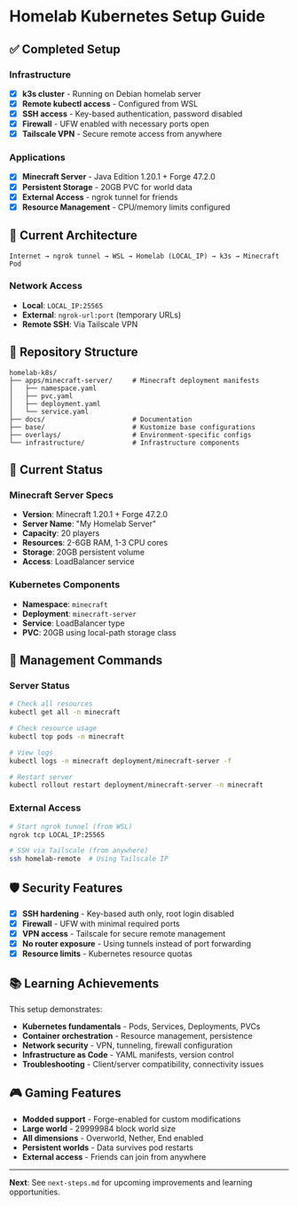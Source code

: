 # Homelab Kubernetes Setup Guide

## ✅ Completed Setup

### Infrastructure
- [x] **k3s cluster** - Running on Debian homelab server
- [x] **Remote kubectl access** - Configured from WSL
- [x] **SSH access** - Key-based authentication, password disabled
- [x] **Firewall** - UFW enabled with necessary ports open
- [x] **Tailscale VPN** - Secure remote access from anywhere

### Applications
- [x] **Minecraft Server** - Java Edition 1.20.1 + Forge 47.2.0
- [x] **Persistent Storage** - 20GB PVC for world data
- [x] **External Access** - ngrok tunnel for friends
- [x] **Resource Management** - CPU/memory limits configured

## 🚀 Current Architecture

```
Internet → ngrok tunnel → WSL → Homelab (LOCAL_IP) → k3s → Minecraft Pod
```

### Network Access
- **Local**: `LOCAL_IP:25565`
- **External**: `ngrok-url:port` (temporary URLs)
- **Remote SSH**: Via Tailscale VPN

## 📁 Repository Structure

```
homelab-k8s/
├── apps/minecraft-server/     # Minecraft deployment manifests
│   ├── namespace.yaml
│   ├── pvc.yaml
│   ├── deployment.yaml
│   └── service.yaml
├── docs/                      # Documentation
├── base/                      # Kustomize base configurations
├── overlays/                  # Environment-specific configs
└── infrastructure/            # Infrastructure components
```

## 🎯 Current Status

### Minecraft Server Specs
- **Version**: Minecraft 1.20.1 + Forge 47.2.0
- **Server Name**: "My Homelab Server"
- **Capacity**: 20 players
- **Resources**: 2-6GB RAM, 1-3 CPU cores
- **Storage**: 20GB persistent volume
- **Access**: LoadBalancer service

### Kubernetes Components
- **Namespace**: `minecraft`
- **Deployment**: `minecraft-server`
- **Service**: LoadBalancer type
- **PVC**: 20GB using local-path storage class

## 🔧 Management Commands

### Server Status
```bash
# Check all resources
kubectl get all -n minecraft

# Check resource usage
kubectl top pods -n minecraft

# View logs
kubectl logs -n minecraft deployment/minecraft-server -f

# Restart server
kubectl rollout restart deployment/minecraft-server -n minecraft
```

### External Access
```bash
# Start ngrok tunnel (from WSL)
ngrok tcp LOCAL_IP:25565

# SSH via Tailscale (from anywhere)
ssh homelab-remote  # Using Tailscale IP
```

## 🛡️ Security Features

- [x] **SSH hardening** - Key-based auth only, root login disabled
- [x] **Firewall** - UFW with minimal required ports
- [x] **VPN access** - Tailscale for secure remote management
- [x] **No router exposure** - Using tunnels instead of port forwarding
- [x] **Resource limits** - Kubernetes resource quotas

## 📚 Learning Achievements

This setup demonstrates:
- **Kubernetes fundamentals** - Pods, Services, Deployments, PVCs
- **Container orchestration** - Resource management, persistence
- **Network security** - VPN, tunneling, firewall configuration
- **Infrastructure as Code** - YAML manifests, version control
- **Troubleshooting** - Client/server compatibility, connectivity issues

## 🎮 Gaming Features

- **Modded support** - Forge-enabled for custom modifications
- **Large world** - 29999984 block world size
- **All dimensions** - Overworld, Nether, End enabled
- **Persistent worlds** - Data survives pod restarts
- **External access** - Friends can join from anywhere

---

**Next**: See `next-steps.md` for upcoming improvements and learning opportunities. 